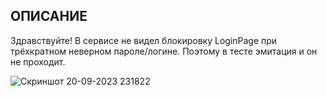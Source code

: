 ## **ОПИСАНИЕ**
Здравствуйте! В сервисе не видел блокировку LoginPage при трёхкратном неверном пароле/логине. Поэтому в тесте эмитация и он не проходит.

![Скриншот 20-09-2023 231822](https://github.com/Kozyavin/Docker-SQL/assets/127535915/5b152580-dab6-4fd4-a04e-ca1fb8c8babe)

